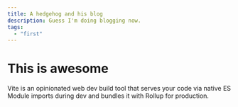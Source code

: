 ```yaml
---
title: A hedgehog and his blog
description: Guess I'm doing blogging now.
tags:
  - "first"
---
```


# This is awesome

Vite is an opinionated web dev build tool that serves your code via native ES Module imports during dev and bundles it with Rollup for production.